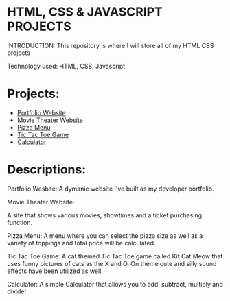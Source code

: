  # HTML, CSS & JAVASCRIPT PROJECTS
 INTRODUCTION:
 This repository is where I will store all of my HTML CSS projects
 
 Technology used: HTML, CSS, Javascript
 
# Projects:
- [Portfolio Website](https://edendior.github.io/)
- [Movie Theater Website](https://github.com/edendior/HTML-AND-CSS-PROJECTS/tree/github-assignment/academy-cinemas)
- [Pizza Menu](https://github.com/edendior/JAVASCRIPT-PROJECTS/tree/main/Pizza_Project)
- [Tic Tac Toe Game](https://github.com/edendior/JAVASCRIPT-PROJECTS/tree/main/TicTacToe)
- [Calculator](https://github.com/edendior/JAVASCRIPT-PROJECTS/tree/main/Calculator)

# Descriptions:

Portfolio Wesbite: 
A dymanic website I've built as my developer portfolio. 

Movie Theater Website: 

A site that shows various movies, showtimes and a ticket purchasing function.

Pizza Menu:
A menu where you can select the pizza size as well as a variety of toppings and total price will be calculated. 

Tic Tac Toe Game: 
A cat themed Tic Tac Toe game called Kit Cat Meow that uses funny pictures of cats as the X and O. On theme cute and silly sound effects have been utilized as well. 

Calculator:
A simple Calculator that allows you to add, subtract, multiply and divide! 
